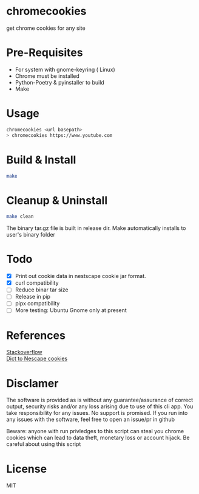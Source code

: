 # chromecookies
get chrome cookies for any site 

# Pre-Requisites
- For system with gnome-keyring ( Linux)
- Chrome must be installed
- Python-Poetry & pyinstaller to build
- Make 


# Usage
```bash
chromecookies <url basepath>
> chromecookies https://www.youtube.com
```

# Build & Install
```bash
make
```

# Cleanup & Uninstall
```bash
make clean
```

The binary tar.gz file is built in release dir. Make automatically installs to user's binary folder

# Todo
- [x] Print out cookie data in nestscape cookie jar format. 
- [X] curl compatibility
- [ ] Reduce binar tar size
- [ ] Release in pip
- [ ] pipx compatibility
- [ ] More testing: Ubuntu Gnome only at present

# References  
[Stackoverflow](https://stackoverflow.com/questions/23153159/decrypting-chromium-cookies)  
[Dict to Nescape cookies](https://github.com/Neolyum/JsonToNetscape/blob/master/convert.py)

# Disclamer
The software is provided as is without any guarantee/assurance of correct output, security risks and/or
any loss arising due to use of this cli app. You take responsibility for any issues.
No support is promised. If you run into any issues with the software, feel free to open an issue/pr
in github 

Beware: anyone with run privledges to this script can steal you chrome cookies which
can lead to data theft, monetary loss or account hijack. Be careful about using this script

# License
MIT 
